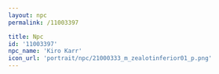 ```yaml
---
layout: npc
permalink: /11003397

title: Npc
id: '11003397'
npc_name: 'Kiro Karr'
icon_url: 'portrait/npc/21000333_m_zealotinferior01_p.png'
---
```

